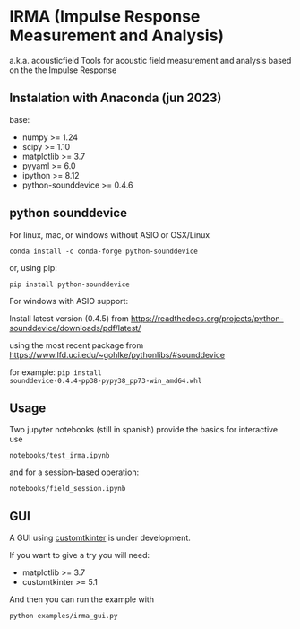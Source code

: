 # IRMA (Impulse Response Measurement and Analysis)
a.k.a. acousticfield
Tools for acoustic field measurement and analysis
based on the the Impulse Response

## Instalation with Anaconda (jun 2023)
base:
- numpy >= 1.24
- scipy >= 1.10
- matplotlib >= 3.7
- pyyaml >= 6.0
- ipython >= 8.12
- python-sounddevice >= 0.4.6

## python sounddevice
For linux, mac, or windows without ASIO or OSX/Linux

`conda install -c conda-forge python-sounddevice`
 
or, using pip:

`pip install python-sounddevice`

For windows with ASIO support:

Install latest version (0.4.5) from
https://readthedocs.org/projects/python-sounddevice/downloads/pdf/latest/

using the most recent package from 
https://www.lfd.uci.edu/~gohlke/pythonlibs/#sounddevice

for example:
`pip install sounddevice‑0.4.4‑pp38‑pypy38_pp73‑win_amd64.whl`


## Usage

Two jupyter notebooks (still in spanish) provide the basics for interactive use

`notebooks/test_irma.ipynb`

and for a session-based operation:

`notebooks/field_session.ipynb`

## GUI

A GUI using [customtkinter](https://github.com/tomschimansky/customtkinter) is under development.

If you want to give a try you will need:

- matplotlib >= 3.7
- customtkinter >= 5.1

And then you can run the example with

`python examples/irma_gui.py`
